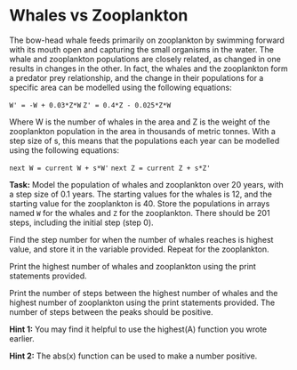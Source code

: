# Whales vs Zooplankton

The bow-head whale feeds primarily on zooplankton by swimming forward with its mouth open and capturing the small organisms in the water. The whale and zooplankton populations are closely related, as changed in one results in changes in the other. In fact, the whales and the zooplankton form a predator prey relationship, and the change in their populations for a specific area can be modelled using the following equations:

`W' = -W + 0.03*Z*W`
`Z' = 0.4*Z - 0.025*Z*W`

Where W is the number of whales in the area and Z is the weight of the zooplankton population in the area in thousands of metric tonnes. With a step size of s, this means that the populations each year can be modelled using the following equations:

`next W = current W + s*W'`
`next Z = current Z + s*Z'`

**Task:** Model the population of whales and zooplankton over 20 years, with a step size of 0.1 years. The starting values for the whales is 12, and the starting value for the zooplankton is 40. Store the populations in arrays named `W` for the whales and `Z` for the zooplankton. There should be 201 steps, including the initial step (step 0). 

Find the step number for when the number of whales reaches is highest value, and store it in the variable provided. Repeat for the zooplankton. 

Print the highest number of whales and zooplankton using the print statements provided.

Print the number of steps between the highest number of whales and the highest number of zooplankton using the print statements provided. The number of steps between the peaks should be positive.

**Hint 1:** You may find it helpful to use the highest(A) function you wrote earlier.  

**Hint 2:** The abs(x) function can be used to make a number positive.
